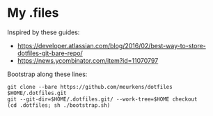 # My .files

Inspired by these guides:
- https://developer.atlassian.com/blog/2016/02/best-way-to-store-dotfiles-git-bare-repo/
- https://news.ycombinator.com/item?id=11070797

Bootstrap along these lines:
```
git clone --bare https://github.com/meurkens/dotfiles $HOME/.dotfiles.git
git --git-dir=$HOME/.dotfiles.git/ --work-tree=$HOME checkout
(cd .dotfiles; sh ./bootstrap.sh)
```
